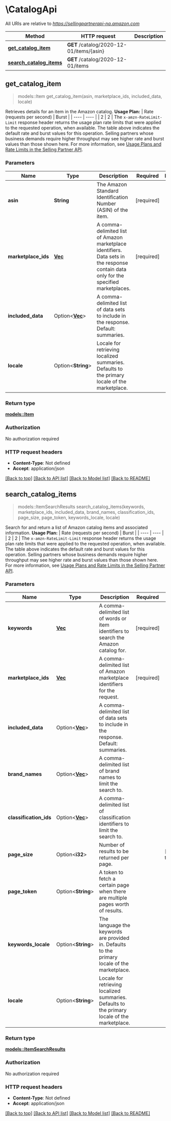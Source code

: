 # \CatalogApi

All URIs are relative to *https://sellingpartnerapi-na.amazon.com*

Method | HTTP request | Description
------------- | ------------- | -------------
[**get_catalog_item**](CatalogApi.md#get_catalog_item) | **GET** /catalog/2020-12-01/items/{asin} | 
[**search_catalog_items**](CatalogApi.md#search_catalog_items) | **GET** /catalog/2020-12-01/items | 



## get_catalog_item

> models::Item get_catalog_item(asin, marketplace_ids, included_data, locale)


Retrieves details for an item in the Amazon catalog.  **Usage Plan:**  | Rate (requests per second) | Burst | | ---- | ---- | | 2 | 2 |  The `x-amzn-RateLimit-Limit` response header returns the usage plan rate limits that were applied to the requested operation, when available. The table above indicates the default rate and burst values for this operation. Selling partners whose business demands require higher throughput may see higher rate and burst values than those shown here. For more information, see [Usage Plans and Rate Limits in the Selling Partner API](doc:usage-plans-and-rate-limits-in-the-sp-api).

### Parameters


Name | Type | Description  | Required | Notes
------------- | ------------- | ------------- | ------------- | -------------
**asin** | **String** | The Amazon Standard Identification Number (ASIN) of the item. | [required] |
**marketplace_ids** | [**Vec<String>**](String.md) | A comma-delimited list of Amazon marketplace identifiers. Data sets in the response contain data only for the specified marketplaces. | [required] |
**included_data** | Option<[**Vec<String>**](String.md)> | A comma-delimited list of data sets to include in the response. Default: summaries. |  |
**locale** | Option<**String**> | Locale for retrieving localized summaries. Defaults to the primary locale of the marketplace. |  |

### Return type

[**models::Item**](Item.md)

### Authorization

No authorization required

### HTTP request headers

- **Content-Type**: Not defined
- **Accept**: application/json

[[Back to top]](#) [[Back to API list]](../README.md#documentation-for-api-endpoints) [[Back to Model list]](../README.md#documentation-for-models) [[Back to README]](../README.md)


## search_catalog_items

> models::ItemSearchResults search_catalog_items(keywords, marketplace_ids, included_data, brand_names, classification_ids, page_size, page_token, keywords_locale, locale)


Search for and return a list of Amazon catalog items and associated information.  **Usage Plan:**  | Rate (requests per second) | Burst | | ---- | ---- | | 2 | 2 |  The `x-amzn-RateLimit-Limit` response header returns the usage plan rate limits that were applied to the requested operation, when available. The table above indicates the default rate and burst values for this operation. Selling partners whose business demands require higher throughput may see higher rate and burst values than those shown here. For more information, see [Usage Plans and Rate Limits in the Selling Partner API](doc:usage-plans-and-rate-limits-in-the-sp-api).

### Parameters


Name | Type | Description  | Required | Notes
------------- | ------------- | ------------- | ------------- | -------------
**keywords** | [**Vec<String>**](String.md) | A comma-delimited list of words or item identifiers to search the Amazon catalog for. | [required] |
**marketplace_ids** | [**Vec<String>**](String.md) | A comma-delimited list of Amazon marketplace identifiers for the request. | [required] |
**included_data** | Option<[**Vec<String>**](String.md)> | A comma-delimited list of data sets to include in the response. Default: summaries. |  |
**brand_names** | Option<[**Vec<String>**](String.md)> | A comma-delimited list of brand names to limit the search to. |  |
**classification_ids** | Option<[**Vec<String>**](String.md)> | A comma-delimited list of classification identifiers to limit the search to. |  |
**page_size** | Option<**i32**> | Number of results to be returned per page. |  |[default to 10]
**page_token** | Option<**String**> | A token to fetch a certain page when there are multiple pages worth of results. |  |
**keywords_locale** | Option<**String**> | The language the keywords are provided in. Defaults to the primary locale of the marketplace. |  |
**locale** | Option<**String**> | Locale for retrieving localized summaries. Defaults to the primary locale of the marketplace. |  |

### Return type

[**models::ItemSearchResults**](ItemSearchResults.md)

### Authorization

No authorization required

### HTTP request headers

- **Content-Type**: Not defined
- **Accept**: application/json

[[Back to top]](#) [[Back to API list]](../README.md#documentation-for-api-endpoints) [[Back to Model list]](../README.md#documentation-for-models) [[Back to README]](../README.md)

